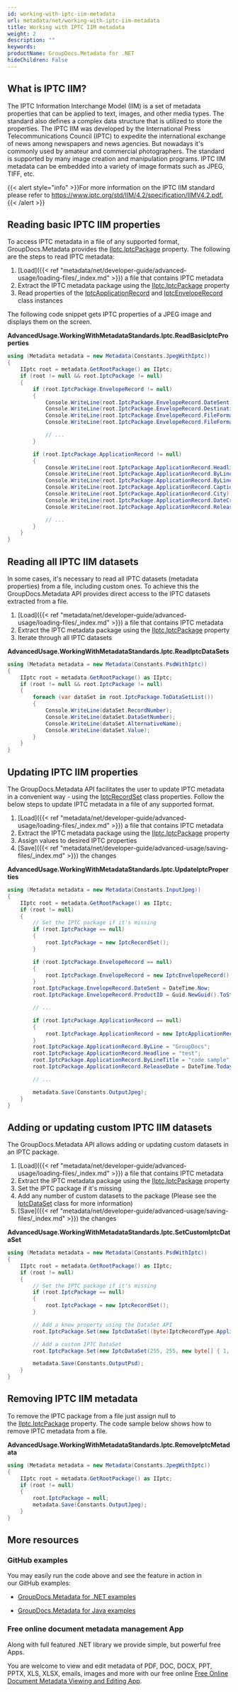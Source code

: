 ```yaml
---
id: working-with-iptc-iim-metadata
url: metadata/net/working-with-iptc-iim-metadata
title: Working with IPTC IIM metadata
weight: 2
description: ""
keywords: 
productName: GroupDocs.Metadata for .NET
hideChildren: False
---
```

## What is IPTC IIM?

The IPTC Information Interchange Model (IIM) is a set of metadata properties that can be applied to text, images, and other media types. The standard also defines a complex data structure that is utilized to store the properties. The IPTC IIM was developed by the International Press Telecommunications Council (IPTC) to expedite the international exchange of news among newspapers and news agencies. But nowadays it's commonly used by amateur and commercial photographers. The standard is supported by many image creation and manipulation programs. IPTC IIM metadata can be embedded into a variety of image formats such as JPEG, TIFF, etc.

{{< alert style="info" >}}For more information on the IPTC IIM standard please refer to https://www.iptc.org/std/IIM/4.2/specification/IIMV4.2.pdf.{{< /alert >}}

## Reading basic IPTC IIM properties

To access IPTC metadata in a file of any supported format, GroupDocs.Metadata provides the [IIptc.IptcPackage](https://apireference.groupdocs.com/net/metadata/groupdocs.metadata.standards.iptc/iiptc/properties/iptcpackage) property. The following are the steps to read IPTC metadata:

1.  [Load]({{< ref "metadata/net/developer-guide/advanced-usage/loading-files/_index.md" >}}) a file that contains IPTC metadata
2.  Extract the IPTC metadata package using the [IIptc.IptcPackage](https://apireference.groupdocs.com/net/metadata/groupdocs.metadata.standards.iptc/iiptc/properties/iptcpackage) property
3.  Read properties of the [IptcApplicationRecord](https://apireference.groupdocs.com/net/metadata/groupdocs.metadata.standards.iptc/iptcapplicationrecord) and [IptcEnvelopeRecord](https://apireference.groupdocs.com/net/metadata/groupdocs.metadata.standards.iptc/iptcenveloperecord) class instances

The following code snippet gets IPTC properties of a JPEG image and displays them on the screen. 

**AdvancedUsage.WorkingWithMetadataStandards.Iptc.ReadBasicIptcProperties**

```csharp
using (Metadata metadata = new Metadata(Constants.JpegWithIptc))
{
	IIptc root = metadata.GetRootPackage() as IIptc;
	if (root != null && root.IptcPackage != null)
	{
		if (root.IptcPackage.EnvelopeRecord != null)
		{
			Console.WriteLine(root.IptcPackage.EnvelopeRecord.DateSent);
			Console.WriteLine(root.IptcPackage.EnvelopeRecord.Destination);
			Console.WriteLine(root.IptcPackage.EnvelopeRecord.FileFormat);
			Console.WriteLine(root.IptcPackage.EnvelopeRecord.FileFormatVersion);

			// ...
		}

		if (root.IptcPackage.ApplicationRecord != null)
		{
			Console.WriteLine(root.IptcPackage.ApplicationRecord.Headline);
			Console.WriteLine(root.IptcPackage.ApplicationRecord.ByLine);
			Console.WriteLine(root.IptcPackage.ApplicationRecord.ByLineTitle);
			Console.WriteLine(root.IptcPackage.ApplicationRecord.CaptionAbstract);
			Console.WriteLine(root.IptcPackage.ApplicationRecord.City);
			Console.WriteLine(root.IptcPackage.ApplicationRecord.DateCreated);
			Console.WriteLine(root.IptcPackage.ApplicationRecord.ReleaseDate);

			// ...
		}
	}
}
```

## Reading all IPTC IIM datasets

In some cases, it's necessary to read all IPTC datasets (metadata properties) from a file, including custom ones. To achieve this the GroupDocs.Metadata API provides direct access to the IPTC datasets extracted from a file.

1.  [Load]({{< ref "metadata/net/developer-guide/advanced-usage/loading-files/_index.md" >}}) a file that contains IPTC metadata
2.  Extract the IPTC metadata package using the [IIptc.IptcPackage](https://apireference.groupdocs.com/net/metadata/groupdocs.metadata.standards.iptc/iiptc/properties/iptcpackage) property
3.  Iterate through all IPTC datasets

**AdvancedUsage.WorkingWithMetadataStandards.Iptc.ReadIptcDataSets**

```csharp
using (Metadata metadata = new Metadata(Constants.PsdWithIptc))
{
	IIptc root = metadata.GetRootPackage() as IIptc;
	if (root != null && root.IptcPackage != null)
	{
		foreach (var dataSet in root.IptcPackage.ToDataSetList())
		{
			Console.WriteLine(dataSet.RecordNumber);
			Console.WriteLine(dataSet.DataSetNumber);
			Console.WriteLine(dataSet.AlternativeName);
			Console.WriteLine(dataSet.Value);
		}
	}
}
```

## Updating IPTC IIM properties

The GroupDocs.Metadata API facilitates the user to update IPTC metadata in a convenient way - using the [IptcRecordSet](https://apireference.groupdocs.com/net/metadata/groupdocs.metadata.standards.iptc/iptcrecordset) class properties. Follow the below steps to update IPTC metadata in a file of any supported format.

1.  [Load]({{< ref "metadata/net/developer-guide/advanced-usage/loading-files/_index.md" >}}) a file that contains IPTC metadata
2.  Extract the IPTC metadata package using the [IIptc.IptcPackage](https://apireference.groupdocs.com/net/metadata/groupdocs.metadata.standards.iptc/iiptc/properties/iptcpackage) property
3.  Assign values to desired IPTC properties
4.  [Save]({{< ref "metadata/net/developer-guide/advanced-usage/saving-files/_index.md" >}}) the changes

**AdvancedUsage.WorkingWithMetadataStandards.Iptc.UpdateIptcProperties**

```csharp
using (Metadata metadata = new Metadata(Constants.InputJpeg))
{
	IIptc root = metadata.GetRootPackage() as IIptc;
	if (root != null)
	{
		// Set the IPTC package if it's missing
		if (root.IptcPackage == null)
		{
			root.IptcPackage = new IptcRecordSet();
		}

		if (root.IptcPackage.EnvelopeRecord == null)
		{
			root.IptcPackage.EnvelopeRecord = new IptcEnvelopeRecord();
		}
		root.IptcPackage.EnvelopeRecord.DateSent = DateTime.Now;
		root.IptcPackage.EnvelopeRecord.ProductID = Guid.NewGuid().ToString();

		// ...

		if (root.IptcPackage.ApplicationRecord == null)
		{
			root.IptcPackage.ApplicationRecord = new IptcApplicationRecord();
		}
		root.IptcPackage.ApplicationRecord.ByLine = "GroupDocs";
		root.IptcPackage.ApplicationRecord.Headline = "test";
		root.IptcPackage.ApplicationRecord.ByLineTitle = "code sample";
		root.IptcPackage.ApplicationRecord.ReleaseDate = DateTime.Today;

		// ...

		metadata.Save(Constants.OutputJpeg);
	}
}
```

## Adding or updating custom IPTC IIM datasets

The GroupDocs.Metadata API allows adding or updating custom datasets in an IPTC package.

1.  [Load]({{< ref "metadata/net/developer-guide/advanced-usage/loading-files/_index.md" >}}) a file that contains IPTC metadata
2.  Extract the IPTC metadata package using the [IIptc.IptcPackage](https://apireference.groupdocs.com/net/metadata/groupdocs.metadata.standards.iptc/iiptc/properties/iptcpackage) property
3.  Set the IPTC package if it's missing
4.  Add any number of custom datasets to the package (Please see the [IptcDataSet](https://apireference.groupdocs.com/net/metadata/groupdocs.metadata.standards.iptc/iptcdataset) class for more information)
5.  [Save]({{< ref "metadata/net/developer-guide/advanced-usage/saving-files/_index.md" >}}) the changes

**AdvancedUsage.WorkingWithMetadataStandards.Iptc.SetCustomIptcDataSet**

```csharp
using (Metadata metadata = new Metadata(Constants.PsdWithIptc))
{
	IIptc root = metadata.GetRootPackage() as IIptc;
	if (root != null)
	{
		// Set the IPTC package if it's missing
		if (root.IptcPackage == null)
		{
			root.IptcPackage = new IptcRecordSet();
		}

		// Add a know property using the DataSet API
		root.IptcPackage.Set(new IptcDataSet((byte)IptcRecordType.ApplicationRecord, (byte)IptcApplicationRecordDataSet.BylineTitle, "test code sample"));

		// Add a custom IPTC DataSet
		root.IptcPackage.Set(new IptcDataSet(255, 255, new byte[] { 1, 2, 3 }));

		metadata.Save(Constants.OutputPsd);
	}
}
```

## Removing IPTC IIM metadata

To remove the IPTC package from a file just assign null to the [IIptc.IptcPackage](https://apireference.groupdocs.com/net/metadata/groupdocs.metadata.standards.iptc/iiptc/properties/iptcpackage) property. The code sample below shows how to remove IPTC metadata from a file.

**AdvancedUsage.WorkingWithMetadataStandards.Iptc.RemoveIptcMetadata**

```csharp
using (Metadata metadata = new Metadata(Constants.JpegWithIptc))
{
	IIptc root = metadata.GetRootPackage() as IIptc;
	if (root != null)
	{
		root.IptcPackage = null;
		metadata.Save(Constants.OutputJpeg);
	}
}
```

## More resources

### GitHub examples

You may easily run the code above and see the feature in action in our GitHub examples:

*   [GroupDocs.Metadata for .NET examples](https://github.com/groupdocs-metadata/GroupDocs.Metadata-for-.NET)
    
*   [GroupDocs.Metadata for Java examples](https://github.com/groupdocs-metadata/GroupDocs.Metadata-for-Java)
    

### Free online document metadata management App

Along with full featured .NET library we provide simple, but powerful free Apps.

You are welcome to view and edit metadata of PDF, DOC, DOCX, PPT, PPTX, XLS, XLSX, emails, images and more with our free online [Free Online Document Metadata Viewing and Editing App](https://products.groupdocs.app/metadata).
